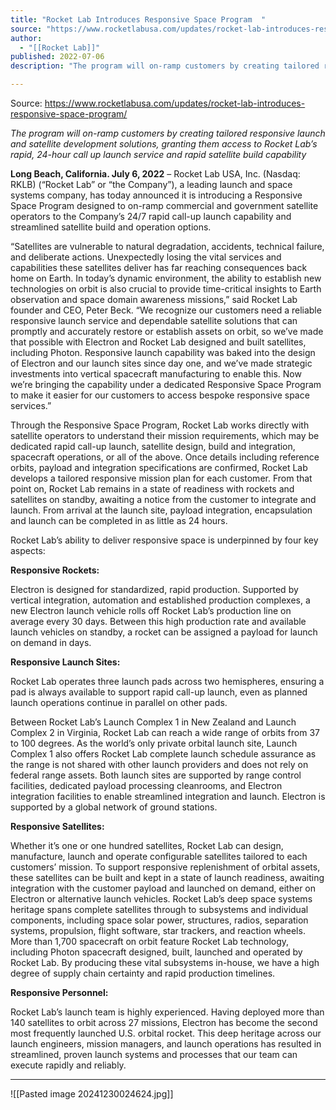 ```yaml
---
title: "Rocket Lab Introduces Responsive Space Program  "
source: "https://www.rocketlabusa.com/updates/rocket-lab-introduces-responsive-space-program/"
author:
  - "[[Rocket Lab]]"
published: 2022-07-06
description: "The program will on-ramp customers by creating tailored responsive launch and satellite development solutions, granting them access to Rocket Lab’s rapid, 24-hour call up launch service and rapid satellite build capability"

---
```


Source: https://www.rocketlabusa.com/updates/rocket-lab-introduces-responsive-space-program/

*The program will on-ramp customers by creating tailored responsive launch and satellite development solutions, granting them access to Rocket Lab’s rapid, 24-hour call up launch service and rapid satellite build capability*

**Long Beach, California. July 6, 2022** – Rocket Lab USA, Inc. (Nasdaq: RKLB) (“Rocket Lab” or “the Company”), a leading launch and space systems company, has today announced it is introducing a Responsive Space Program designed to on-ramp commercial and government satellite operators to the Company’s 24/7 rapid call-up launch capability and streamlined satellite build and operation options.

“Satellites are vulnerable to natural degradation, accidents, technical failure, and deliberate actions. Unexpectedly losing the vital services and capabilities these satellites deliver has far reaching consequences back home on Earth. In today’s dynamic environment, the ability to establish new technologies on orbit is also crucial to provide time-critical insights to Earth observation and space domain awareness missions,” said Rocket Lab founder and CEO, Peter Beck. “We recognize our customers need a reliable responsive launch service and dependable satellite solutions that can promptly and accurately restore or establish assets on orbit, so we’ve made that possible with Electron and Rocket Lab designed and built satellites, including Photon. Responsive launch capability was baked into the design of Electron and our launch sites since day one, and we’ve made strategic investments into vertical spacecraft manufacturing to enable this. Now we’re bringing the capability under a dedicated Responsive Space Program to make it easier for our customers to access bespoke responsive space services.”

Through the Responsive Space Program, Rocket Lab works directly with satellite operators to understand their mission requirements, which may be dedicated rapid call-up launch, satellite design, build and integration, spacecraft operations, or all of the above. Once details including reference orbits, payload and integration specifications are confirmed, Rocket Lab develops a tailored responsive mission plan for each customer. From that point on, Rocket Lab remains in a state of readiness with rockets and satellites on standby, awaiting a notice from the customer to integrate and launch. From arrival at the launch site, payload integration, encapsulation and launch can be completed in as little as 24 hours.

Rocket Lab’s ability to deliver responsive space is underpinned by four key aspects:

**Responsive Rockets:**

Electron is designed for standardized, rapid production. Supported by vertical integration, automation and established production complexes, a new Electron launch vehicle rolls off Rocket Lab’s production line on average every 30 days. Between this high production rate and available launch vehicles on standby, a rocket can be assigned a payload for launch on demand in days.

**Responsive Launch Sites:**

Rocket Lab operates three launch pads across two hemispheres, ensuring a pad is always available to support rapid call-up launch, even as planned launch operations continue in parallel on other pads.

Between Rocket Lab’s Launch Complex 1 in New Zealand and Launch Complex 2 in Virginia, Rocket Lab can reach a wide range of orbits from 37 to 100 degrees. As the world’s only private orbital launch site, Launch Complex 1 also offers Rocket Lab complete launch schedule assurance as the range is not shared with other launch providers and does not rely on federal range assets. Both launch sites are supported by range control facilities, dedicated payload processing cleanrooms, and Electron integration facilities to enable streamlined integration and launch. Electron is supported by a global network of ground stations.

**Responsive Satellites:**

Whether it’s one or one hundred satellites, Rocket Lab can design, manufacture, launch and operate configurable satellites tailored to each customers’ mission. To support responsive replenishment of orbital assets, these satellites can be built and kept in a state of launch readiness, awaiting integration with the customer payload and launched on demand, either on Electron or alternative launch vehicles. Rocket Lab’s deep space systems heritage spans complete satellites through to subsystems and individual components, including space solar power, structures, radios, separation systems, propulsion, flight software, star trackers, and reaction wheels. More than 1,700 spacecraft on orbit feature Rocket Lab technology, including Photon spacecraft designed, built, launched and operated by Rocket Lab. By producing these vital subsystems in-house, we have a high degree of supply chain certainty and rapid production timelines.

**Responsive Personnel:**

Rocket Lab’s launch team is highly experienced. Having deployed more than 140 satellites to orbit across 27 missions, Electron has become the second most frequently launched U.S. orbital rocket. This deep heritage across our launch engineers, mission managers, and launch operations has resulted in streamlined, proven launch systems and processes that our team can execute rapidly and reliably.

---

![[Pasted image 20241230024624.jpg]]
